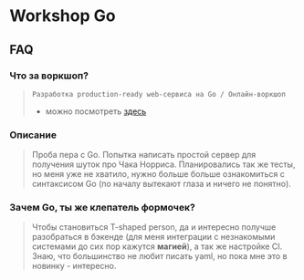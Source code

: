 # Workshop Go

## **FAQ**

### Что за воркшоп?
> `Разработка production-ready web-сервиса на Go / Онлайн-воркшоп`
> - можно посмотреть [здесь](https://gdg-voronezh-event.timepad.ru/event/1300467/)
### Описание
> Проба пера с Go. Попытка написать простой сервер для получения шуток про Чака Норриса. Планировались так же тесты, но меня уже не хватило, нужно больше больше ознакомиться с синтаксисом Go (по началу вытекают глаза и ничего не понятно). 
### Зачем Go, ты же клепатель формочек?
> Чтобы становиться T-shaped person, да и интересно получше разобраться в бэкенде (для меня интеграции с незнакомыми системами до сих пор кажутся **магией**), а так же настройке CI.
> Знаю, что большинство не любит писать yaml, но пока мне это в новинку - интересно.

